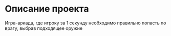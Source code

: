 # Описание проекта #
Игра-аркада, где игроку за 1 секунду необходимо правильно попасть по врагу, выбрав подходящее оружие
